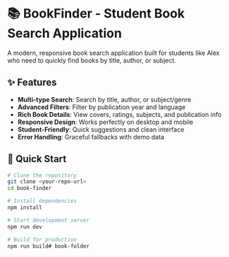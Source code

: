 # 📚 BookFinder - Student Book Search Application

A modern, responsive book search application built for students like Alex who need to quickly find books by title, author, or subject.

## ✨ Features

- **Multi-type Search**: Search by title, author, or subject/genre
- **Advanced Filters**: Filter by publication year and language
- **Rich Book Details**: View covers, ratings, subjects, and publication info
- **Responsive Design**: Works perfectly on desktop and mobile
- **Student-Friendly**: Quick suggestions and clean interface
- **Error Handling**: Graceful fallbacks with demo data

## 🚀 Quick Start

```bash
# Clone the repository
git clone <your-repo-url>
cd book-finder

# Install dependencies
npm install

# Start development server
npm run dev

# Build for production
npm run build# book-folder
